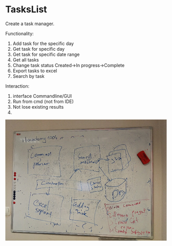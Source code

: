 # TasksList
Create a task manager.

Functionality:
1. Add task for the specific day
2. Get task for specific day
3. Get task for specific date range
4. Get all tasks
5. Change task status
Created->In progress->Complete
6. Export tasks to excel
7. Search by task

Interaction:
1. interface Commandline/GUI
2. Run from cmd (not from IDE)
3. Not lose existing results
4. 
![Scheme](Scheme.JPG)



